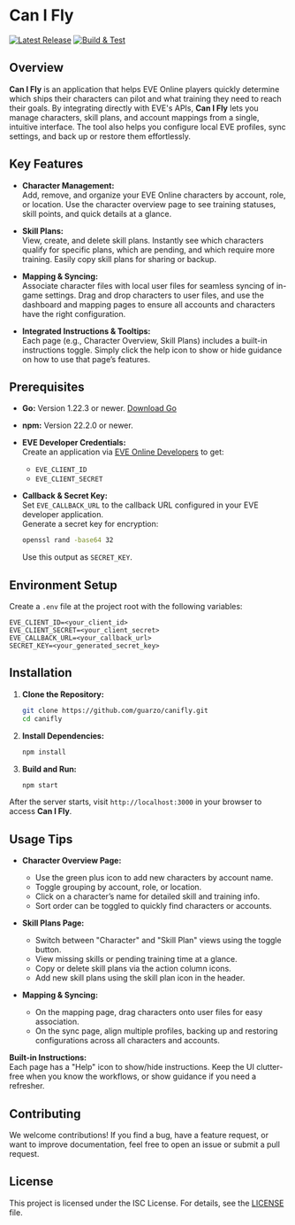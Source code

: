 # Can I Fly

[![Latest Release](https://img.shields.io/github/v/release/guarzo/canifly-app)](https://github.com/guarzo/canifly-app/releases/latest)
[![Build & Test](https://github.com/guarzo/canifly-app/actions/workflows/test.yml/badge.svg)](https://github.com/guarzo/canifly-app/actions/workflows/test.yaml)

## Overview

**Can I Fly** is an application that helps EVE Online players quickly determine which ships their characters can pilot and what training they need to reach their goals. By integrating directly with EVE's APIs, **Can I Fly** lets you manage characters, skill plans, and account mappings from a single, intuitive interface. The tool also helps you configure local EVE profiles, sync settings, and back up or restore them effortlessly.

## Key Features

- **Character Management:**  
  Add, remove, and organize your EVE Online characters by account, role, or location. Use the character overview page to see training statuses, skill points, and quick details at a glance.

- **Skill Plans:**  
  View, create, and delete skill plans. Instantly see which characters qualify for specific plans, which are pending, and which require more training. Easily copy skill plans for sharing or backup.

- **Mapping & Syncing:**  
  Associate character files with local user files for seamless syncing of in-game settings. Drag and drop characters to user files, and use the dashboard and mapping pages to ensure all accounts and characters have the right configuration.

- **Integrated Instructions & Tooltips:**  
  Each page (e.g., Character Overview, Skill Plans) includes a built-in instructions toggle. Simply click the help icon to show or hide guidance on how to use that page’s features.

## Prerequisites

- **Go:** Version 1.22.3 or newer. [Download Go](https://golang.org/dl/)
- **npm:** Version 22.2.0 or newer.
- **EVE Developer Credentials:**  
  Create an application via [EVE Online Developers](https://developers.eveonline.com/applications) to get:
    - `EVE_CLIENT_ID`
    - `EVE_CLIENT_SECRET`

- **Callback & Secret Key:**  
  Set `EVE_CALLBACK_URL` to the callback URL configured in your EVE developer application.  
  Generate a secret key for encryption:
  ```sh
  openssl rand -base64 32
  ```
  Use this output as `SECRET_KEY`.

## Environment Setup

Create a `.env` file at the project root with the following variables:

```
EVE_CLIENT_ID=<your_client_id>
EVE_CLIENT_SECRET=<your_client_secret>
EVE_CALLBACK_URL=<your_callback_url>
SECRET_KEY=<your_generated_secret_key>
```

## Installation

1. **Clone the Repository:**
   ```sh
   git clone https://github.com/guarzo/canifly.git
   cd canifly
   ```

2. **Install Dependencies:**
   ```sh
   npm install
   ```

3. **Build and Run:**
   ```sh
   npm start
   ```

After the server starts, visit `http://localhost:3000` in your browser to access **Can I Fly**.

## Usage Tips

- **Character Overview Page:**
    - Use the green plus icon to add new characters by account name.
    - Toggle grouping by account, role, or location.
    - Click on a character’s name for detailed skill and training info.
    - Sort order can be toggled to quickly find characters or accounts.

- **Skill Plans Page:**
    - Switch between "Character" and "Skill Plan" views using the toggle button.
    - View missing skills or pending training time at a glance.
    - Copy or delete skill plans via the action column icons.
    - Add new skill plans using the skill plan icon in the header.

- **Mapping & Syncing:**
    - On the mapping page, drag characters onto user files for easy association.
    - On the sync page, align multiple profiles, backing up and restoring configurations across all characters and accounts.

**Built-in Instructions:**  
Each page has a "Help" icon to show/hide instructions. Keep the UI clutter-free when you know the workflows, or show guidance if you need a refresher.

## Contributing

We welcome contributions! If you find a bug, have a feature request, or want to improve documentation, feel free to open an issue or submit a pull request.

## License

This project is licensed under the ISC License. For details, see the [LICENSE](./LICENSE) file.

